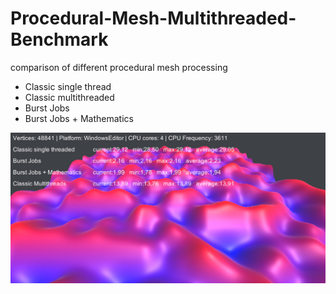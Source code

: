 # Procedural-Mesh-Multithreaded-Benchmark
comparison of different  procedural mesh processing
- Classic single thread
- Classic multithreaded
- Burst Jobs
- Burst Jobs + Mathematics

![Alt text](/Screenshots/WinEditorCoreI5.jpg?raw=true "Optional Title")
